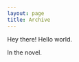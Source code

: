 ```yaml
---
layout: page
title: Archive
---
```


<p class="message">
  Hey there! Hello world. 
</p>

In the novel.